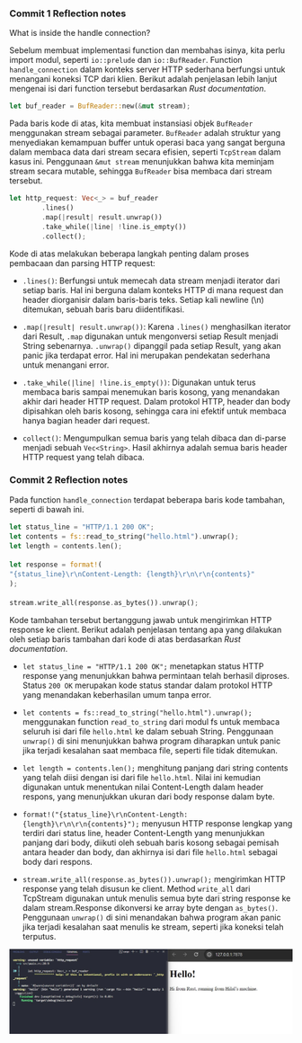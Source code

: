 ### Commit 1 Reflection notes

What is inside the handle connection?

Sebelum membuat implementasi function dan membahas isinya, kita perlu import modul, seperti `io::prelude` dan `io::BufReader`. Function `handle_connection` dalam konteks server HTTP sederhana berfungsi untuk menangani koneksi TCP dari klien. Berikut adalah penjelasan lebih lanjut mengenai isi dari function tersebut berdasarkan *Rust documentation*.

```rust
let buf_reader = BufReader::new(&mut stream);
```

Pada baris kode di atas, kita membuat instansiasi objek `BufReader` menggunakan stream sebagai parameter. `BufReader` adalah struktur yang menyediakan kemampuan buffer untuk operasi baca yang sangat berguna dalam membaca data dari stream secara efisien, seperti `TcpStream` dalam kasus ini. Penggunaan `&mut stream` menunjukkan bahwa kita meminjam stream secara mutable, sehingga `BufReader` bisa membaca dari stream tersebut.

```rust
let http_request: Vec<_> = buf_reader
        .lines()
        .map(|result| result.unwrap())
        .take_while(|line| !line.is_empty())
        .collect();
```

Kode di atas melakukan beberapa langkah penting dalam proses pembacaan dan parsing HTTP request:

- `.lines()`: Berfungsi untuk memecah data stream menjadi iterator dari setiap baris. Hal ini berguna dalam konteks HTTP di mana request dan header diorganisir dalam baris-baris teks. Setiap kali newline (\n) ditemukan, sebuah baris baru diidentifikasi.

- `.map(|result| result.unwrap())`: Karena `.lines()` menghasilkan iterator dari Result, `.map` digunakan untuk mengonversi setiap Result menjadi String sebenarnya. `.unwrap()` dipanggil pada setiap Result, yang akan panic jika terdapat error. Hal ini merupakan pendekatan sederhana untuk menangani error.

- `.take_while(|line| !line.is_empty())`: Digunakan untuk terus membaca baris sampai menemukan baris kosong, yang menandakan akhir dari header HTTP request. Dalam protokol HTTP, header dan body dipisahkan oleh baris kosong, sehingga cara ini efektif untuk membaca hanya bagian header dari request.

- `collect()`: Mengumpulkan semua baris yang telah dibaca dan di-parse menjadi sebuah `Vec<String>`. Hasil akhirnya adalah semua baris header HTTP request yang telah dibaca.

### Commit 2 Reflection notes

Pada function `handle_connection` terdapat beberapa baris kode tambahan, seperti di bawah ini.

```rust
let status_line = "HTTP/1.1 200 OK";
let contents = fs::read_to_string("hello.html").unwrap();
let length = contents.len();

let response = format!(
"{status_line}\r\nContent-Length: {length}\r\n\r\n{contents}"
);

stream.write_all(response.as_bytes()).unwrap();
```

Kode tambahan tersebut bertanggung jawab untuk mengirimkan HTTP response ke client. Berikut adalah penjelasan tentang apa yang dilakukan oleh setiap baris tambahan dari kode di atas berdasarkan *Rust documentation*.
- `let status_line = "HTTP/1.1 200 OK";` menetapkan status HTTP response yang menunjukkan bahwa permintaan telah berhasil diproses. Status `200 OK` merupakan kode status standar dalam protokol HTTP yang menandakan keberhasilan umum tanpa error.

- `let contents = fs::read_to_string("hello.html").unwrap();` menggunakan function `read_to_string` dari modul fs untuk membaca seluruh isi dari file `hello.html` ke dalam sebuah String. Penggunaan `unwrap()` di sini menunjukkan bahwa program diharapkan untuk panic jika terjadi kesalahan saat membaca file, seperti file tidak ditemukan.

- `let length = contents.len();` menghitung panjang dari string contents yang telah diisi dengan isi dari file `hello.html`. Nilai ini kemudian digunakan untuk menentukan nilai Content-Length dalam header respons, yang menunjukkan ukuran dari body response dalam byte.

- `format!("{status_line}\r\nContent-Length: {length}\r\n\r\n{contents}");` menyusun HTTP response lengkap yang terdiri dari status line, header Content-Length yang menunjukkan panjang dari body, diikuti oleh sebuah baris kosong sebagai pemisah antara header dan body, dan akhirnya isi dari file `hello.html` sebagai body dari respons.

- `stream.write_all(response.as_bytes()).unwrap();` mengirimkan HTTP response yang telah disusun ke client. Method `write_all` dari TcpStream digunakan untuk menulis semua byte dari string response ke dalam stream.Response dikonversi ke array byte dengan `as_bytes()`. Penggunaan `unwrap()` di sini menandakan bahwa program akan panic jika terjadi kesalahan saat menulis ke stream, seperti jika koneksi telah terputus.

![Commit 2 screen capture](/assets/images/commit2.png)